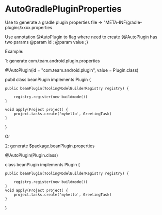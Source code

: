 # AutoGradlePluginProperties
Use to generate a gradle plugin properties file   ->   "META-INF/gradle-plugins/xxxx.properties

Use annotation @AutoPlugin to flag where need to create
{@AutoPlugin has two params 
@param id ; 
@param value ;}

Example:

1: generate com.team.android.plugin.properties

@AutoPlugin(id = "com.team.android.plugin", value = Plugin.class)

pubil class beanPlugin implements Plugin<Project> {

    public beanPlugin(ToolingModelBuilderRegistry registry) {

        registry.register(new buildmode())
    }

    void apply(Project project) {
        project.tasks.create('myhello', GreetingTask)
    }
}
	
	
Or

2: generate $package.beanPlugin.properties
	
@AutoPlugin(Plugin.class)
	
class beanPlugin implements Plugin<Project> {

    public beanPlugin(ToolingModelBuilderRegistry registry) {

        registry.register(new buildmode())
    }
    void apply(Project project) {
        project.tasks.create('myhello', GreetingTask)
    }
}

